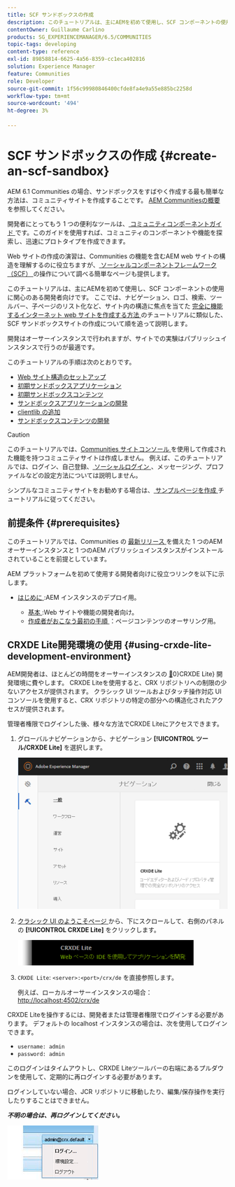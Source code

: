 ```yaml
---
title: SCF サンドボックスの作成
description: このチュートリアルは、主にAEMを初めて使用し、SCF コンポーネントの使用に関心のある開発者向けです。 SCF サンドボックスサイトの作成について順を追って説明します
contentOwner: Guillaume Carlino
products: SG_EXPERIENCEMANAGER/6.5/COMMUNITIES
topic-tags: developing
content-type: reference
exl-id: 89858814-6625-4a56-8359-cc1eca402816
solution: Experience Manager
feature: Communities
role: Developer
source-git-commit: 1f56c99980846400cfde8fa4e9a55e885bc2258d
workflow-type: tm+mt
source-wordcount: '494'
ht-degree: 3%

---
```


# SCF サンドボックスの作成  {#create-an-scf-sandbox}

AEM 6.1 Communities の場合、サンドボックスをすばやく作成する最も簡単な方法は、コミュニティサイトを作成することです。 [AEM Communitiesの概要 ](getting-started.md) を参照してください。

開発者にとってもう 1 つの便利なツールは、[ コミュニティコンポーネントガイド ](components-guide.md) です。このガイドを使用すれば、コミュニティのコンポーネントや機能を探索し、迅速にプロトタイプを作成できます。

Web サイトの作成の演習は、Communities の機能を含むAEM web サイトの構造を理解するのに役立ちますが、[ ソーシャルコンポーネントフレームワーク（SCF） ](scf.md) の操作について調べる簡単なページも提供します。

このチュートリアルは、主にAEMを初めて使用し、SCF コンポーネントの使用に関心のある開発者向けです。 ここでは、ナビゲーション、ロゴ、検索、ツールバー、子ページのリスト化など、サイト内の構造に焦点を当てた [ 完全に機能するインターネット web サイトを作成する方法 ](../../help/sites-developing/website.md) のチュートリアルに類似した、SCF サンドボックスサイトの作成について順を追って説明します。

開発はオーサーインスタンスで行われますが、サイトでの実験はパブリッシュインスタンスで行うのが最適です。

このチュートリアルの手順は次のとおりです。

* [Web サイト構造のセットアップ](setup-website.md)
* [初期サンドボックスアプリケーション](initial-app.md)
* [初期サンドボックスコンテンツ](initial-content.md)
* [サンドボックスアプリケーションの開発](develop-app.md)
* [clientlib の追加](add-clientlibs.md)
* [サンドボックスコンテンツの開発](develop-content.md)

>[!CAUTION]
>
>このチュートリアルでは、[Communities サイトコンソール ](sites-console.md) を使用して作成された機能を持つコミュニティサイトは作成しません。 例えば、このチュートリアルでは、ログイン、自己登録、[ ソーシャルログイン ](social-login.md)、メッセージング、プロファイルなどの設定方法については説明しません。
>
>シンプルなコミュニティサイトをお勧めする場合は、[ サンプルページを作成 ](create-sample-page.md) チュートリアルに従ってください。

## 前提条件 {#prerequisites}

このチュートリアルでは、Communities の [ 最新リリース ](deploy-communities.md#latest-releases) を備えた 1 つのAEM オーサーインスタンスと 1 つのAEM パブリッシュインスタンスがインストールされていることを前提としています。

AEM プラットフォームを初めて使用する開発者向けに役立つリンクを以下に示します。

* [ はじめに ](../../help/sites-deploying/deploy.md#getting-started):AEM インスタンスのデプロイ用。

   * [ 基本 ](../../help/sites-developing/the-basics.md):Web サイトや機能の開発者向け。
   * [ 作成者がおこなう最初の手順 ](../../help/sites-authoring/first-steps.md)：ページコンテンツのオーサリング用。

## CRXDE Lite開発環境の使用 {#using-crxde-lite-development-environment}

AEM開発者は、ほとんどの時間をオーサーインスタンスの [&#128279;](../../help/sites-developing/developing-with-crxde-lite.md)0&rbrace;CRXDE Lite&rbrace; 開発環境に費やします。 CRXDE Liteを使用すると、CRX リポジトリへの制限の少ないアクセスが提供されます。 クラシック UI ツールおよびタッチ操作対応 UI コンソールを使用すると、CRX リポジトリの特定の部分への構造化されたアクセスが提供されます。

管理者権限でログインした後、様々な方法でCRXDE Liteにアクセスできます。

1. グローバルナビゲーションから、ナビゲーション **[!UICONTROL ツール/CRXDE Lite]** を選択します。

   ![crxde-lite](assets/tools-crxde.png)

2. [ クラシック UI のようこそページ ](http://localhost:4502/welcome.html) から、下にスクロールして、右側のパネルの **[!UICONTROL CRXDE Lite]** をクリックします。

   ![classic-ui-crxde](assets/classic-ui-crxde.png)

3. `CRXDE Lite`: `<server>:<port>/crx/de` を直接参照します。

   例えば、ローカルオーサーインスタンスの場合：[http://localhost:4502/crx/de](http://localhost:4502/crx/de)

CRXDE Liteを操作するには、開発者または管理者権限でログインする必要があります。 デフォルトの localhost インスタンスの場合は、次を使用してログインできます。

* `username: admin`
* `password: admin`


このログインはタイムアウトし、CRXDE Liteツールバーの右端にあるプルダウンを使用して、定期的に再ログインする必要があります。

ログインしていない場合、JCR リポジトリに移動したり、編集/保存操作を実行したりすることはできません。

***不明の場合は、再ログインしてください。***

![ 再ログイン ](assets/relogin.png)
